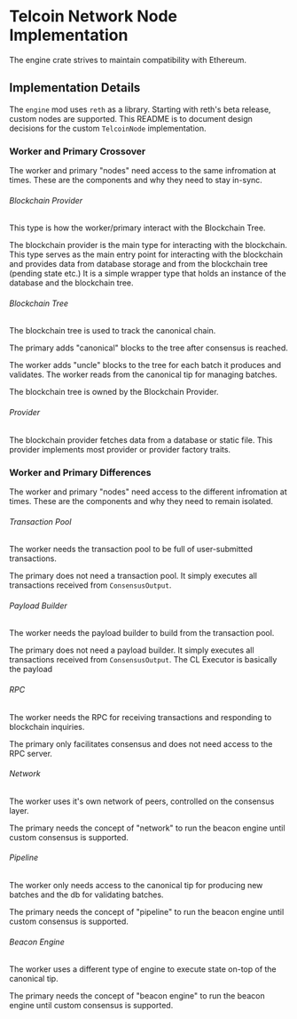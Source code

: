 # Telcoin Network Node Implementation
The engine crate strives to maintain compatibility with Ethereum.

## Implementation Details
The `engine` mod uses `reth` as a library. Starting with reth's beta release, custom nodes are supported. This README is to document design decisions for the custom `TelcoinNode` implementation.



### Worker and Primary Crossover
The worker and primary "nodes" need access to the same infromation at times. These are the components and why they need to stay in-sync.

###### Blockchain Provider
This type is how the worker/primary interact with the Blockchain Tree.

The blockchain provider is the main type for interacting with the blockchain. This type serves as the main entry point for interacting with the blockchain and provides data from database storage and from the blockchain tree (pending state etc.) It is a simple wrapper type that holds an instance of the database and the blockchain tree.

###### Blockchain Tree
The blockchain tree is used to track the canonical chain.

The primary adds "canonical" blocks to the tree after consensus is reached.

The worker adds "uncle" blocks to the tree for each batch it produces and validates. The worker reads from the canonical tip for managing batches.

The blockchain tree is owned by the Blockchain Provider.

###### Provider
The blockchain provider fetches data from a database or static file. This provider implements most provider or provider factory traits.







### Worker and Primary Differences
The worker and primary "nodes" need access to the different infromation at times. These are the components and why they need to remain isolated.

###### Transaction Pool
The worker needs the transaction pool to be full of user-submitted transactions.

The primary does not need a transaction pool. It simply executes all transactions received from `ConsensusOutput`.

###### Payload Builder
The worker needs the payload builder to build from the transaction pool.

The primary does not need a payload builder. It simply executes all transactions received from `ConsensusOutput`. The CL Executor is basically the payload

###### RPC
The worker needs the RPC for receiving transactions and responding to blockchain inquiries.

The primary only facilitates consensus and does not need access to the RPC server.

###### Network
The worker uses it's own network of peers, controlled on the consensus layer.

The primary needs the concept of "network" to run the beacon engine until custom consensus is supported.

###### Pipeline
The worker only needs access to the canonical tip for producing new batches and the db for validating batches.

The primary needs the concept of "pipeline" to run the beacon engine until custom consensus is supported.

###### Beacon Engine
The worker uses a different type of engine to execute state on-top of the canonical tip.

The primary needs the concept of "beacon engine" to run the beacon engine until custom consensus is supported.
